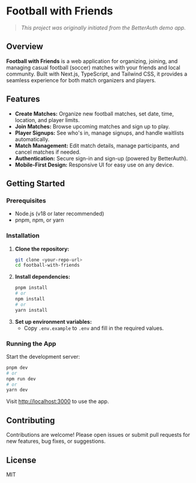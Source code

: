 # Football with Friends

> _This project was originally initiated from the BetterAuth demo app._

## Overview

**Football with Friends** is a web application for organizing, joining, and managing casual football (soccer) matches with your friends and local community. Built with Next.js, TypeScript, and Tailwind CSS, it provides a seamless experience for both match organizers and players.

## Features

- **Create Matches:** Organize new football matches, set date, time, location, and player limits.
- **Join Matches:** Browse upcoming matches and sign up to play.
- **Player Signups:** See who's in, manage signups, and handle waitlists automatically.
- **Match Management:** Edit match details, manage participants, and cancel matches if needed.
- **Authentication:** Secure sign-in and sign-up (powered by BetterAuth).
- **Mobile-First Design:** Responsive UI for easy use on any device.

## Getting Started

### Prerequisites

- Node.js (v18 or later recommended)
- pnpm, npm, or yarn

### Installation

1. **Clone the repository:**
   ```bash
   git clone <your-repo-url>
   cd football-with-friends
   ```
2. **Install dependencies:**
   ```bash
   pnpm install
   # or
   npm install
   # or
   yarn install
   ```
3. **Set up environment variables:**
   - Copy `.env.example` to `.env` and fill in the required values.

### Running the App

Start the development server:
```bash
pnpm dev
# or
npm run dev
# or
yarn dev
```

Visit [http://localhost:3000](http://localhost:3000) to use the app.

## Contributing

Contributions are welcome! Please open issues or submit pull requests for new features, bug fixes, or suggestions.

## License

MIT
